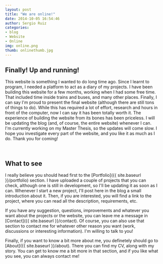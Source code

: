 ```yaml
---
layout: post
title: "We are online!"
date: 2014-10-05 16:54:46
author: Sergio Ruiz
categories:
- blog
- Website
- Online
img: online.png
thumb: onlinethumb.jpg
---
```


## Finally! Up and running!

This website is something I wanted to do long time ago. Since I learnt to program, I needed a platform to act as a diary of my projects. I have been building this website for a few months, working when I had some free time. That included time inside trains and buses, and many other places. Finally, I can say I'm proud to present the final website (although there are still tons of things to do). While this has required a lot of effort, research and hours in front of the computer, now I can say it has been totally worth it. The experience of building the website from its bones has been priceless. I will be updating the blog (and, of course, the entire website) whenever I can. I'm currently working on my Master Thesis, so the updates will come slow. I hope you investigate every part of the website, and you like it as much as I do. Thank you for coming!

<br/>

## What to see

I really believe you should head first to the [Portfolio]({{ site.baseurl }}/portfolio) section. I have uploaded a couple of projects that you can check, although one is still in development, so I'll be updating it as soon as I can. Whenever I start a new project, I'll post here in the blog a small introduction about it. Then, if you are interested, you will find a link to the project, where you can read all the description, requirements, etc.

If you have any suggestion, questions, improvements and whatever you want about the projects or the website, you can leave me a message in [Contact]({{ site.baseurl }}/contact). Of course, you can also use that section to contact me for whatever other reason you want (work, discussions or interesting information). I'm willing to talk to you!

Finally, if you want to know a bit more about me, you definetely should go to [About]({{ site.baseurl }}/about). There you can find my CV, along with my story. You can get to know me a bit more in that section, and if you like what you see, you can always contact me!


